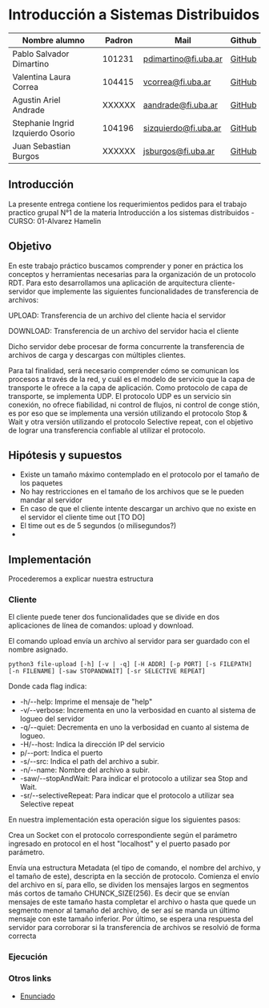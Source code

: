 # Introducción a Sistemas Distribuidos


| Nombre alumno                     | Padron | Mail                 | Github                                     |              
|-----------------------------------|--------|----------------------|--------------------------------------------|
| Pablo Salvador Dimartino          | 101231 | pdimartino@fi.uba.ar | [GitHub](https://github.com/psdimartino) |
| Valentina Laura Correa            | 104415 | vcorrea@fi.uba.ar    | [GitHub](https://github.com/valencorrea)   |
| Agustin Ariel Andrade             | XXXXXX | aandrade@fi.uba.ar   | [GitHub](https://github.com/AgussAndrade) | 
| Stephanie Ingrid Izquierdo Osorio | 104196 | sizquierdo@fi.uba.ar | [GitHub](https://github.com/stephanieizquierdo) | 
| Juan Sebastian Burgos             | XXXXXX | jsburgos@fi.uba.ar   | [GitHub](https://github.com/juansburgos) | 

## Introducción
La presente entrega contiene los requerimientos pedidos para el trabajo practico
grupal N°1 de la materia Introducción a los sistemas distribuidos - CURSO: 01-Alvarez Hamelin

## Objetivo

En este trabajo práctico buscamos comprender y poner en práctica los conceptos y
herramientas necesarias para la organización de un protocolo RDT.
Para esto desarrollamos una aplicación de arquitectura cliente-servidor 
que implemente las siguientes funcionalidades de transferencia de archivos:

UPLOAD: Transferencia de un archivo del cliente hacia el servidor

DOWNLOAD: Transferencia de un archivo del servidor hacia el cliente

Dicho servidor debe procesar de forma concurrente la transferencia
de archivos de carga y descargas con múltiples clientes.

Para tal finalidad, será necesario comprender cómo se comunican los procesos a 
través de la red, y cuál es el modelo de servicio que la capa de transporte 
le ofrece a la capa de aplicación. Como protocolo de capa de transporte, 
se implementa UDP. El protocolo UDP es un servicio 
sin conexión, no ofrece fiabilidad, ni control de flujos, ni control de conge
stión, es por eso que se implementa una versión utilizando 
el protocolo Stop & Wait y otra versión utilizando el protocolo Selective repeat,
con el objetivo de lograr una transferencia confiable al utilizar el protocolo.

## Hipótesis y supuestos

 - Existe un tamaño máximo contemplado en el protocolo por el tamaño de los paquetes 
 - No hay restricciones en el tamaño de los archivos que se le pueden mandar al servidor 
 - En caso de que el cliente intente descargar un archivo que no existe en el servidor el cliente time out [TO DO]
 - El time out es de 5 segundos (o milisegundos?)
 - 
## Implementación

Procederemos a explicar nuestra estructura

### Cliente

El cliente puede tener dos funcionalidades que se divide en dos aplicaciones de línea de comandos: upload y download.

El comando upload envía un archivo al servidor para ser guardado con el nombre asignado.

`python3 file-upload [-h] [-v | -q] [-H ADDR] [-p PORT] [-s FILEPATH] [-n FILENAME] [-saw STOPANDWAIT] [-sr SELECTIVE REPEAT]`

Donde cada flag indica:

- -h/--help: Imprime el mensaje de "help"
- -v/--verbose: Incrementa en uno la verbosidad en cuanto al sistema de logueo del servidor
- -q/--quiet: Decrementa en uno la verbosidad en cuanto al sistema de logueo. 
- -H/--host: Indica la dirección IP del servicio 
- p/--port: Indica el puerto 
- -s/--src: Indica el path del archivo a subir. 
- -n/--name: Nombre del archivo a subir. 
- -saw/--stopAndWait: Para indicar el protocolo a utilizar sea Stop and Wait.
- -sr/--selectiveRepeat: Para indicar que el protocolo a utilizar sea Selective repeat

En nuestra implementación esta operación sigue los siguientes pasos:

Crea un Socket con el protocolo correspondiente según el parámetro ingresado 
en protocol en el host "localhost" y el puerto pasado por parámetro.

Envía una estructura Metadata (el tipo de comando, el nombre del archivo, y 
el tamaño de este), descripta en la sección de protocolo.
Comienza el envío del archivo en sí, para ello, se dividen los mensajes 
largos en segmentos más cortos de tamaño CHUNCK_SIZE(256).
Es decir que se envían mensajes de este tamaño hasta completar el archivo 
o hasta que quede un segmento menor al tamaño del archivo, de ser así se 
manda un último mensaje con este tamaño inferior.
Por último, se espera una respuesta del servidor para corroborar si la transferencia de archivos se resolvió de forma correcta

### Ejecución


### Otros links
- [Enunciado](https://drive.google.com/file/d/1c0npGce0MuamsgeVyxAR7qn6hFDeaE0t/view?usp=sharing)

